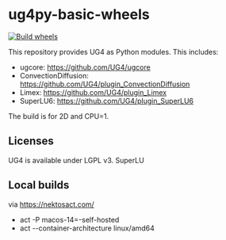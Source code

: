 # ug4py-basic-wheels

[![Build wheels](https://github.com/UG4/py-basic-wheels/actions/workflows/wheels.yml/badge.svg)](https://github.com/UG4/ugpip/actions/workflows/wheels.yml)

This repository provides UG4 as Python modules. This includes:

 * ugcore: https://github.com/UG4/ugcore
 * ConvectionDiffusion: https://github.com/UG4/plugin_ConvectionDiffusion
 * Limex: https://github.com/UG4/plugin_Limex
 * SuperLU6: https://github.com/UG4/plugin_SuperLU6

The build is for 2D and CPU=1.

## Licenses
UG4 is available under LGPL v3.
SuperLU 


## Local builds
via https://nektosact.com/

* act -P macos-14=-self-hosted 
* act --container-architecture linux/amd64
